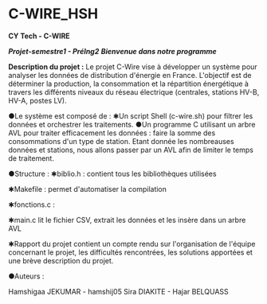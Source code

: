 # C-WIRE_HSH

**************CY Tech - C-WIRE**************

******Projet-semestre1 - PréIng2*****
**Bienvenue dans notre programme***

**Description du projet :**
Le projet C-Wire vise à développer un système pour analyser les données de distribution d'énergie en France. L'objectif est de déterminer la production, la consommation et la répartition énergétique à travers les différents niveaux du réseau électrique (centrales, stations HV-B, HV-A, postes LV).

●Le système est composé de :
✱Un script Shell (c-wire.sh) pour filtrer les données et orchestrer les traitements.
●Un programme C utilisant un arbre AVL pour traiter efficacement les données : faire la somme des consommations d'un type de station. Etant donnée les nombreauses données et stations, nous allons passer par un AVL afin de limiter le temps de traitement.


●Structure : 
✱biblio.h : contient tous les bibliothèques utilisées 

✱Makefile : permet d'automatiser la compilation

✱fonctions.c : 

✱main.c lit le fichier CSV, extrait les données et les insère dans un arbre AVL

✱Rapport du projet contient un compte rendu sur l'organisation de l'équipe concernant le projet, les difficultés rencontrées, les solutions apportées et une brève description du projet.



●Auteurs : 

Hamshigaa JEKUMAR - hamshij05
Sira DIAKITE - 
Hajar BELQUASS
